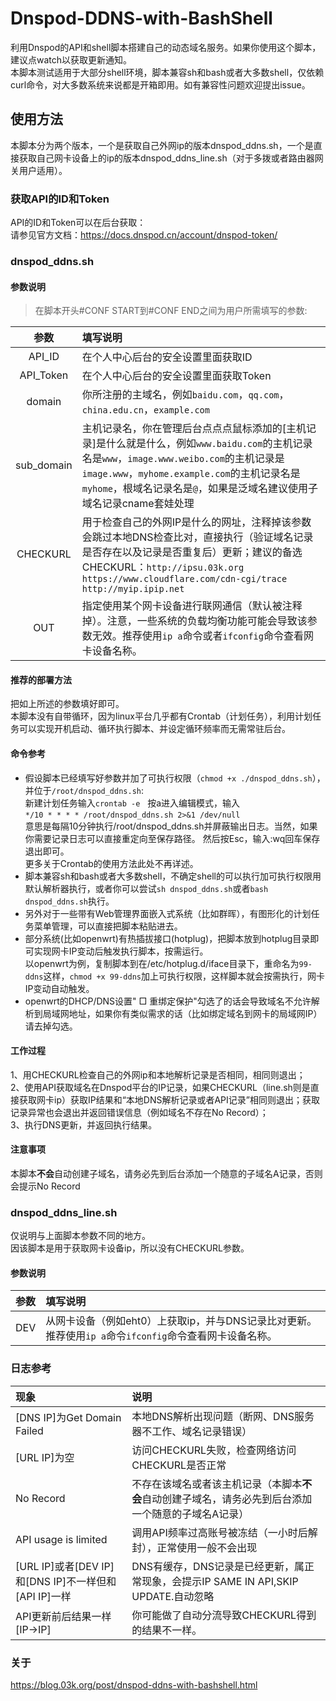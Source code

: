 # Dnspod-DDNS-with-BashShell
利用Dnspod的API和shell脚本搭建自己的动态域名服务。如果你使用这个脚本，建议点watch以获取更新通知。  
本脚本测试适用于大部分shell环境，脚本兼容sh和bash或者大多数shell，仅依赖curl命令，对大多数系统来说都是开箱即用。如有兼容性问题欢迎提出issue。   

## 使用方法
本脚本分为两个版本，一个是获取自己外网ip的版本dnspod_ddns.sh，一个是直接获取自己网卡设备上的ip的版本dnspod_ddns_line.sh（对于多拨或者路由器网关用户适用）。
### 获取API的ID和Token
API的ID和Token可以在后台获取：  
请参见官方文档：https://docs.dnspod.cn/account/dnspod-token/  

### **dnspod_ddns.sh**
#### 参数说明  
>在脚本开头#CONF START到#CONF END之间为用户所需填写的参数:  

参数|填写说明
:-:|:-
|API_ID | 在个人中心后台的安全设置里面获取ID|
API_Token|在个人中心后台的安全设置里面获取Token
domain| 你所注册的主域名，例如`baidu.com`，`qq.com`，`china.edu.cn`，`example.com`
sub_domain|主机记录名，你在管理后台点点点鼠标添加的[主机记录]是什么就是什么，例如`www.baidu.com`的主机记录名是`www`，`image.www.weibo.com`的主机记录是`image.www`，`myhome.example.com`的主机记录名是`myhome`，根域名记录名是`@`，如果是泛域名建议使用子域名记录cname套娃处理     
CHECKURL|用于检查自己的外网IP是什么的网址，注释掉该参数会跳过本地DNS检查比对，直接执行（验证域名记录是否存在以及记录是否重复后）更新；建议的备选CHECKURL：`http://ipsu.03k.org` `https://www.cloudflare.com/cdn-cgi/trace` `http://myip.ipip.net`
OUT|指定使用某个网卡设备进行联网通信（默认被注释掉）。注意，一些系统的负载均衡功能可能会导致该参数无效。推荐使用`ip a`命令或者`ifconfig`命令查看网卡设备名称。
#### **推荐的部署方法**
把如上所述的参数填好即可。  
本脚本没有自带循环，因为linux平台几乎都有Crontab（计划任务），利用计划任务可以实现开机启动、循环执行脚本、并设定循环频率而无需常驻后台。  
#### 命令参考 #####    
- 假设脚本已经填写好参数并加了可执行权限（`chmod +x ./dnspod_ddns.sh`），并位于`/root/dnspod_ddns.sh`:  
新建计划任务输入`crontab -e`  
按a进入编辑模式，输入   
 `*/10 * * * * /root/dnspod_ddns.sh 2>&1 /dev/null`   
意思是每隔10分钟执行/root/dnspod_ddns.sh并屏蔽输出日志。当然，如果你需要记录日志可以直接重定向至保存路径。 
然后按Esc，输入:wq回车保存退出即可。  
更多关于Crontab的使用方法此处不再详述。  
- 脚本兼容sh和bash或者大多数shell，不确定shell的可以执行加可执行权限用默认解析器执行，或者你可以尝试`sh dnspod_ddns.sh`或者`bash dnspod_ddns.sh`执行。
- 另外对于一些带有Web管理界面嵌入式系统（比如群晖），有图形化的计划任务菜单管理，可以直接把脚本粘贴进去。  
- 部分系统(比如openwrt)有热插拔接口(hotplug)，把脚本放到hotplug目录即可实现网卡IP变动后触发执行脚本，按需运行。  
以openwrt为例，复制脚本到在/etc/hotplug.d/iface目录下，重命名为`99-ddns`这样，`chmod +x 99-ddns`加上可执行权限，这样脚本就会按需执行，网卡IP变动自动触发。  
- openwrt的DHCP/DNS设置" □ 重绑定保护"勾选了的话会导致域名不允许解析到局域网地址，如果你有类似需求的话（比如绑定域名到网卡的局域网IP）请去掉勾选。

#### 工作过程
1、用CHECKURL检查自己的外网ip和本地解析记录是否相同，相同则退出；  
2、使用API获取域名在Dnspod平台的IP记录，如果CHECKURL（line.sh则是直接获取网卡ip）获取IP结果和“本地DNS解析记录或者API记录”相同则退出；获取记录异常也会退出并返回错误信息（例如域名不存在No Record）；  
3、执行DNS更新，并返回执行结果。
#### 注意事项
本脚本**不会**自动创建子域名，请务必先到后台添加一个随意的子域名A记录，否则会提示No Record 

### **dnspod_ddns_line.sh**
仅说明与上面脚本参数不同的地方。  
因该脚本是用于获取网卡设备ip，所以没有CHECKURL参数。  
#### 参数说明
参数|填写说明
:-:|:-
|DEV | 从网卡设备（例如eht0）上获取ip，并与DNS记录比对更新。推荐使用`ip a`命令`ifconfig`命令查看网卡设备名称。  

### 日志参考
现象|说明
:-|:-
[DNS IP]为Get Domain Failed|本地DNS解析出现问题（断网、DNS服务器不工作、域名记录错误）
[URL IP]为空|访问CHECKURL失败，检查网络访问CHECKURL是否正常
No Record|不存在该域名或者该主机记录（本脚本**不会**自动创建子域名，请务必先到后台添加一个随意的子域名A记录）
API usage is limited|调用API频率过高账号被冻结（一小时后解封），正常使用一般不会出现
[URL IP]或者[DEV IP] 和[DNS IP]不一样但和[API IP]一样|DNS有缓存，DNS记录是已经更新，属正常现象，会提示IP SAME IN API,SKIP UPDATE.自动忽略
API更新前后结果一样[IP->IP]|你可能做了自动分流导致CHECKURL得到的结果不一样。

### **关于**
https://blog.03k.org/post/dnspod-ddns-with-bashshell.html
